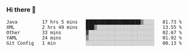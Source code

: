 ### Hi there 👋

<!--
**urzz/urzz** is a ✨ _special_ ✨ repository because its `README.md` (this file) appears on your GitHub profile.

Here are some ideas to get you started:

- 🔭 I’m currently working on ...
- 🌱 I’m currently learning ...
- 👯 I’m looking to collaborate on ...
- 🤔 I’m looking for help with ...
- 💬 Ask me about ...
- 📫 How to reach me: ...
- 😄 Pronouns: ...
- ⚡ Fun fact: ...
-->

<!--START_SECTION:waka-->
```text
Java         17 hrs 5 mins   ████████████████████▒░░░░   81.73 % 
XML          2 hrs 49 mins   ███▒░░░░░░░░░░░░░░░░░░░░░   13.55 % 
Other        33 mins         ▓░░░░░░░░░░░░░░░░░░░░░░░░   02.67 % 
YAML         24 mins         ▒░░░░░░░░░░░░░░░░░░░░░░░░   01.92 % 
Git Config   1 min           ░░░░░░░░░░░░░░░░░░░░░░░░░   00.13 % 
```
<!--END_SECTION:waka-->
